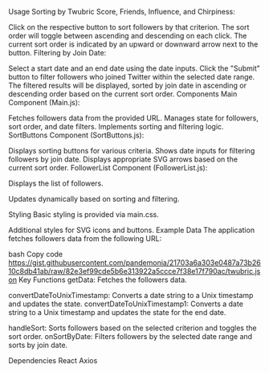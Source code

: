 Usage
Sorting by Twubric Score, Friends, Influence, and Chirpiness:

Click on the respective button to sort followers by that criterion.
The sort order will toggle between ascending and descending on each click.
The current sort order is indicated by an upward or downward arrow next to the button.
Filtering by Join Date:

Select a start date and an end date using the date inputs.
Click the "Submit" button to filter followers who joined Twitter within the selected date range.
The filtered results will be displayed, sorted by join date in ascending or descending order based on the current sort order.
Components
Main Component (Main.js):

Fetches followers data from the provided URL.
Manages state for followers, sort order, and date filters.
Implements sorting and filtering logic.
SortButtons Component (SortButtons.js):

Displays sorting buttons for various criteria.
Shows date inputs for filtering followers by join date.
Displays appropriate SVG arrows based on the current sort order.
FollowerList Component (FollowerList.js):

Displays the list of followers.

Updates dynamically based on sorting and filtering.

Styling
Basic styling is provided via main.css.

Additional styles for SVG icons and buttons.
Example Data
The application fetches followers data from the following URL:

bash
Copy code
https://gist.githubusercontent.com/pandemonia/21703a6a303e0487a73b2610c8db41ab/raw/82e3ef99cde5b6e313922a5ccce7f38e17f790ac/twubric.json
Key Functions
getData: Fetches the followers data.

convertDateToUnixTimestamp: Converts a date string to a Unix timestamp and updates the state.
convertDateToUnixTimestamp1: Converts a date string to a Unix timestamp and updates the state for the end date.

handleSort: Sorts followers based on the selected criterion and toggles the sort order.
onSortByDate: Filters followers by the selected date range and sorts by join date.

Dependencies
React
Axios




